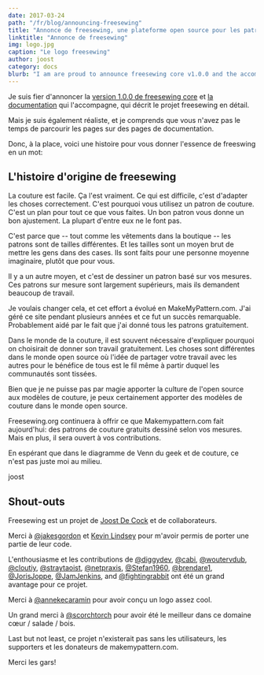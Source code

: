 ```yaml
---
date: 2017-03-24
path: "/fr/blog/announcing-freesewing"
title: "Annonce de freesewing, une plateforme open source pour les patrons de couture sur mesure"
linktitle: "Annonce de freesewing"
img: logo.jpg
caption: "Le logo freesewing"
author: joost
category: docs
blurb: "I am are proud to announce freesewing core v1.0.0 and the accompanying documentation that describes the freesewing project in detail."
---
```

Je suis fier d'annoncer la [version 1.0.0 de freesewing core](https://github.com/freesewing/core)
et [la documentation](/docs) qui l'accompagne, qui décrit le projet freesewing en détail.

Mais je suis également réaliste, 
et je comprends que vous n'avez pas le temps de parcourir les pages sur des pages de documentation.

Donc, à la place, voici une histoire pour vous donner l'essence de freeswing en un mot:

## L'histoire d'origine de freesewing

La couture est facile. Ça l'est vraiment.  Ce qui est difficile, c'est d'adapter les choses correctement. 
C'est pourquoi vous utilisez un patron de couture.  C'est un plan pour tout ce que vous faites. 
Un bon patron vous donne un bon ajustement. La plupart d'entre eux ne le font pas.

C'est parce que -- tout comme les vêtements dans la boutique -- les patrons sont de tailles différentes. 
Et les tailles sont un moyen brut de mettre les gens dans des cases. 
Ils sont faits pour une personne moyenne imaginaire, plutôt que pour vous.

Il y a un autre moyen, et c'est de dessiner un patron basé sur vos mesures. 
Ces patrons sur mesure sont largement supérieurs, mais ils demandent beaucoup de travail.

Je voulais changer cela, et cet effort a évolué en MakeMyPattern.com. 
J'ai géré ce site pendant plusieurs années et ce fut un succès remarquable. 
Probablement aidé par le fait que j'ai donné tous les patrons gratuitement.

Dans le monde de la couture, il est souvent nécessaire d'expliquer pourquoi on 
choisirait de donner son travail gratuitement. 
Les choses sont différentes dans le monde open source où l'idée de partager votre travail 
avec les autres pour le bénéfice de tous est le fil même à partir duquel les communautés sont tissées.

Bien que je ne puisse pas par magie apporter la culture de l'open source aux modèles de couture, 
je peux certainement apporter des modèles de couture dans le monde open source.

Freesewing.org continuera à offrir ce que Makemypattern.com fait aujourd'hui: 
des patrons de couture gratuits dessiné selon vos mesures. 
Mais en plus, il sera ouvert à vos contributions.

En espérant que dans le diagramme de Venn du geek et de couture, 
ce n'est pas juste moi au milieu.

joost

## Shout-outs
Freesewing est un projet de [Joost De Cock](https://github.com/joostdecock) et de collaborateurs.

Merci à [@jakesgordon](https://github.com/jakesgordon) et 
[Kevin Lindsey](http://www.kevlindev.com/) pour m'avoir permis de porter une partie de leur code.

L'enthousiasme et les contributions de 
[@diggydev](https://github.com/diggydev),
[@cabi](https://github.com/cabi),
[@woutervdub](https://github.com/woutervdub),
[@cloutiy](https://github.com/cloutiy),
[@straytaoist](https://github.com/straytaoist),
[@netpraxis](https://github.com/netpraxis),
[@Stefan1960](https://github.com/Stefan1960),
[@brendare1](https://github.com/brendare1),
[@JorisJoppe](https://github.com/JorisJoppe),
[@JamJenkins](https://github.com/JamJenkins), and
[@fightingrabbit](https://github.com/fightingrabbit)
ont été un grand avantage pour ce projet.

Merci à [@annekecaramin](https://twitter.com/annekecaramin) pour avoir conçu un logo assez cool.

Un grand merci à [@scorchtorch](https://twitter.com/scorchtorch) pour avoir été le meilleur dans ce domaine cœur / salade / bois.

Last but not least, ce projet n'existerait pas sans les utilisateurs, les supporters et les donateurs de makemypattern.com.

Merci les gars!
